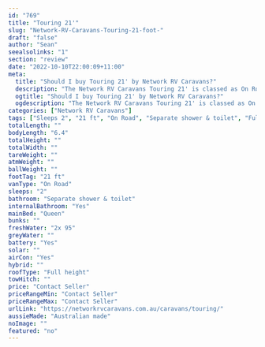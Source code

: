 ```yaml
---
id: "769"
title: "Touring 21'"
slug: "Network-RV-Caravans-Touring-21-foot-"
draft: "false"
author: "Sean"
seealsolinks: "1"
section: "review"
date: "2022-10-10T22:00:09+11:00"
meta:
  title: "Should I buy Touring 21' by Network RV Caravans?"
  description: "The Network RV Caravans Touring 21' is classed as On Road, and sleeps 2 people. It is Australian made and comes in at 21 ft. It generally has Separate shower & toilet."
  ogtitle: "Should I buy Touring 21' by Network RV Caravans?"
  ogdescription: "The Network RV Caravans Touring 21' is classed as On Road, and sleeps 2 people. It is Australian made and comes in at 21 ft. It generally has Separate shower & toilet."
categories: ["Network RV Caravans"]
tags: ["Sleeps 2", "21 ft", "On Road", "Separate shower & toilet", "Full height", "Price Unknown"]
totalLength: ""
bodyLength: "6.4"
totalHeight: ""
totalWidth: ""
tareWeight: ""
atmWeight: ""
ballWeight: ""
footTag: "21 ft"
vanType: "On Road"
sleeps: "2"
bathroom: "Separate shower & toilet"
internalBathroom: "Yes"
mainBed: "Queen"
bunks: ""
freshWater: "2x 95"
greyWater: ""
battery: "Yes"
solar: ""
airCon: "Yes"
hybrid: ""
roofType: "Full height"
towHitch: ""
price: "Contact Seller"
priceRangeMin: "Contact Seller"
priceRangeMax: "Contact Seller"
urlLink: "https://networkrvcaravans.com.au/caravans/touring/"
aussieMade: "Australian made"
noImage: ""
featured: "no"
---
```

